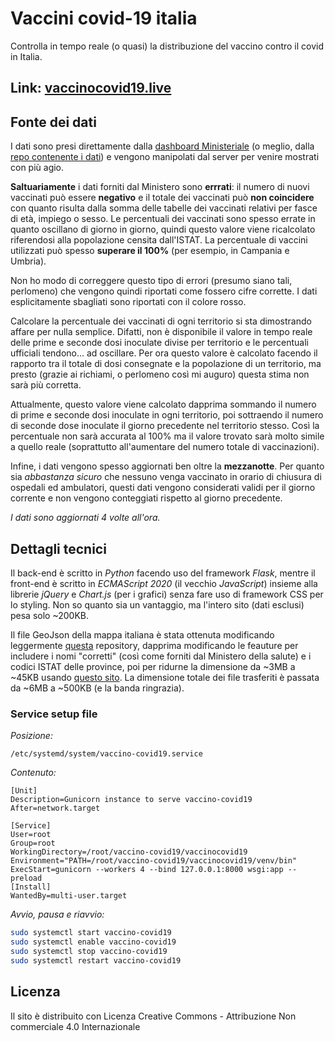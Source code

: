 # Vaccini covid-19 italia

Controlla in tempo reale (o quasi) la distribuzione del vaccino contro il covid in Italia.

## Link: [vaccinocovid19.live](https://www.vaccinocovid19.live/)

## Fonte dei dati

I dati sono presi direttamente dalla [dashboard Ministeriale](https://www.governo.it/it/cscovid19/report-vaccini/) (o meglio, dalla [repo contenente i dati](https://github.com/italia/covid19-opendata-vaccini)) e vengono manipolati dal server per venire mostrati con più agio.

**Saltuariamente** i dati forniti dal Ministero sono **errrati**: il numero di nuovi vaccinati può essere **negativo** e il totale dei vaccinati può **non coincidere** con quanto risulta dalla somma delle tabelle dei vaccinati relativi per fasce di età, impiego o sesso. Le percentuali dei vaccinati sono spesso errate in quanto oscillano di giorno in giorno, quindi questo valore viene ricalcolato riferendosi alla popolazione censita dall'ISTAT. La percentuale di vaccini utilizzati può spesso **superare il 100%** (per esempio, in Campania e Umbria).

Non ho modo di correggere questo tipo di errori (presumo siano tali, perlomeno) che vengono quindi riportati come fossero cifre corrette. I dati esplicitamente sbagliati sono riportati con il colore rosso.

Calcolare la percentuale dei vaccinati di ogni territorio si sta dimostrando affare per nulla semplice. Difatti, non è disponibile il valore in tempo reale delle prime e seconde dosi inoculate divise per territorio e le percentuali ufficiali tendono... ad oscillare. Per ora questo valore è calcolato facendo il rapporto tra il totale di dosi consegnate e la popolazione di un territorio, ma presto (grazie ai richiami, o perlomeno così mi auguro) questa stima non sarà più corretta.

Attualmente, questo valore viene calcolato dapprima sommando il numero di prime e seconde dosi inoculate in ogni territorio, poi sottraendo il numero di seconde dose inoculate il giorno precedente nel territorio stesso. Così la percentuale non sarà accurata al 100% ma il valore trovato sarà molto simile a quello reale (soprattutto all'aumentare del numero totale di vaccinazioni).

Infine, i dati vengono spesso aggiornati ben oltre la **mezzanotte**. Per quanto sia *abbastanza sicuro* che nessuno venga vaccinato in orario di chiusura di ospedali ed ambulatori, questi dati vengono considerati validi per il giorno corrente e non vengono conteggiati rispetto al giorno precedente.

*I dati sono aggiornati 4 volte all'ora.*

## Dettagli tecnici

Il back-end è scritto in *Python* facendo uso del framework *Flask*, mentre il front-end è scritto in *ECMAScript 2020* (il vecchio *JavaScript*) insieme alla librerie *jQuery* e *Chart.js* (per i grafici) senza fare uso di framework CSS per lo styling. Non so quanto sia un vantaggio, ma l'intero sito (dati esclusi) pesa solo ~200KB.

Il file GeoJson della mappa italiana è stata ottenuta modificando leggermente [questa](https://gist.github.com/datajournalism-it/f1abb68e718b54f6a0fe) repository, dapprima modificando le feauture per includere i nomi "corretti" (così come forniti dal Ministero della salute) e i codici ISTAT delle province, poi per ridurne la dimensione da ~3MB a ~45KB usando [questo sito](https://mapshaper.org/). La dimensione totale dei file trasferiti è passata da ~6MB a ~500KB (e la banda ringrazia).

### Service setup file

*Posizione:*

`/etc/systemd/system/vaccino-covid19.service`

*Contenuto:*

```plaintext
[Unit]
Description=Gunicorn instance to serve vaccino-covid19
After=network.target

[Service]
User=root
Group=root
WorkingDirectory=/root/vaccino-covid19/vaccinocovid19
Environment="PATH=/root/vaccino-covid19/vaccinocovid19/venv/bin"
ExecStart=gunicorn --workers 4 --bind 127.0.0.1:8000 wsgi:app --preload
[Install]
WantedBy=multi-user.target
```

*Avvio, pausa e riavvio:*

```bash
sudo systemctl start vaccino-covid19
sudo systemctl enable vaccino-covid19
sudo systemctl stop vaccino-covid19
sudo systemctl restart vaccino-covid19
```

## Licenza

Il sito  è distribuito con Licenza Creative Commons - Attribuzione Non commerciale 4.0 Internazionale
